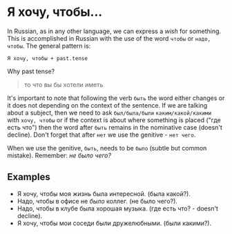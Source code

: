 # Я хочу, чтобы...

In Russian, as in any other language, we can express a _wish_ for something. This is accomplished in Russian with the use of the word `чтобы` or `надо, чтобы`. 
The general pattern is:

```
Я хочу, чтобы + past.tense
```

Why past tense? 

> то что вы бы хотели иметь

It's important to note that following the verb `быть` the word either changes or it does not depending on the context of the sentence. If we are talking about a subject, then we need to ask `был/была/были` `каким/какой/какими` with `хочу, чтобы` or if the context is about 
where something is placed ("где есть что") then the word after `быть` remains in the nominative case (doesn't decline). Don't forget that after `нет` we use the genitive - `нет чего`.

When we use the genitive, `быть`, needs to be `было` (subtle but common mistake). Remember: *не было чего?*

## Examples

- Я хочу, чтобы моя жизнь была интересной. (была какой?). 
- Надо, чтобы в офисе не *было* коллег. (не было чего?).
- Надо, чтобы в клубе была хорошая музыка. (где есть что? - doesn't decline).
- Я хочу, чтобы мои соседи были дружелюбными. (были какими?).
